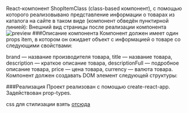 React-компонент ShopItemClass (class-based компонент), с помощью которого реализовывано представление информации о товарах из каталога на сайте в таком виде (компонент обведён пунктирной линией): Внешний вид страницы после реализации компонента
![preview](https://github.com/netology-code/ra16-homeworks/blob/master/components/store-class/assets/preview.png)
###Описание компонента
Компонент должен имеет один props item, в котором он ожидает объект с информацией о товаре со следующими свойствами:

brand — название производителя товара,
title — название товара,
description — краткое описание товара,
descriptionFull — подробное описание товара,
price — цена товара,
currency — валюта товара.
Компонент должен создавать DOM элемент следующей структуры:

###Реализация
Проект реализован с помощью create-react-app.
Задействован prop-types.

css для стилизации взять [отсюда](https://github.com/netology-code/ra16-homeworks/tree/master/components/store-class)
